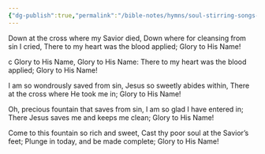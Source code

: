 ```yaml
---
{"dg-publish":true,"permalink":"/bible-notes/hymns/soul-stirring-songs-and-hymns/002-glory-to-his-name/","title":"Glory to His Name","created":"","updated":""}
---
```



Down at the cross where my Savior died,
Down where for cleansing from sin I cried,
There to my heart was the blood applied;
Glory to His Name!

c
Glory to His Name,
Glory to His Name:
There to my heart was the blood applied;
Glory to His Name!

I am so wondrously saved from sin,
Jesus so sweetly abides within,
There at the cross where He took me in;
Glory to His Name!

Oh, precious fountain that saves from sin,
I am so glad I have entered in;
There Jesus saves me and keeps me clean;
Glory to His Name!

Come to this fountain so rich and sweet,
Cast thy poor soul at the Savior’s feet;
Plunge in today, and be made complete;
Glory to His Name!